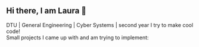 ## Hi there, I am Laura 🌷

DTU | General Engineering | Cyber Systems | second year 
I try to make cool code!  
Small projects I came up with and am trying to implement: 


